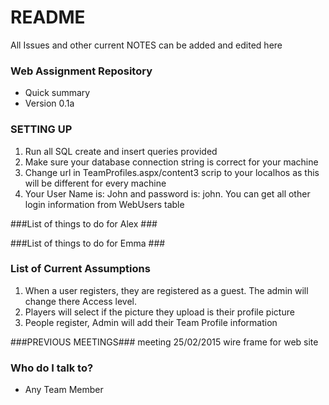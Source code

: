 # README #

All Issues and other current NOTES can be added and edited here

### Web Assignment Repository ###

* Quick summary
* Version 0.1a

### SETTING UP ###
1. Run all SQL create and insert queries provided
2. Make sure your database connection string is correct for your machine
3. Change url in TeamProfiles.aspx/content3 scrip to your localhos as this will be different for every machine
4. Your User Name is: John and password is: john. You can get all other login information from WebUsers table


###List of things to do for Alex ###


###List of things to do for Emma ###


### List of Current Assumptions ###
1. When a user registers, they are registered as a guest. The admin will change there Access level.
2. Players will select if the picture they upload is their profile picture
3. People register, Admin will add their Team Profile information


###PREVIOUS MEETINGS###
meeting 25/02/2015
wire frame for web site

### Who do I talk to? ###

* Any Team Member
